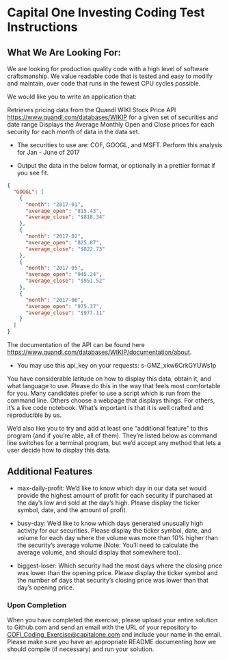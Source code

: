 # Capital One Investing Coding Test Instructions

## What We Are Looking For:

We are looking for production quality code with a high level of software craftsmanship. We value readable code that is tested and easy to modify and maintain, over code that runs in the fewest CPU cycles possible.  

We would like you to write an application that:

Retrieves pricing data from the Quandl WIKI Stock Price API https://www.quandl.com/databases/WIKIP for a given set of securities and date range Displays the Average Monthly Open and Close prices for each security for each month of data in the data set.

- The securities to use are: COF, GOOGL, and MSFT.  Perform this analysis for Jan - June of 2017

- Output the data in the below format, or optionally in a prettier format if you see fit.

```json
{
  "GOOGL": [
    {
      "month": "2017-01",
      "average_open": "815.43",
      "average_close": "$818.34"
    },
    {
      "month": "2017-02",
      "average_open": "825.87",
      "average_close": "$822.73"
    },
    {
      "month": "2017-05",
      "average_open": "945.24",
      "average_close": "$951.52"
    },
    {
      "month": "2017-06",
      "average_open": "975.37",
      "average_close": "$977.11"
    }
  ]
}
```

The documentation of the API can be found here https://www.quandl.com/databases/WIKIP/documentation/about.

- You may use this api_key on your requests: s-GMZ_xkw6CrkGYUWs1p

You have considerable latitude on how to display this data, obtain it, and what language to use.  Please do this in the way that feels most comfortable for you. Many candidates prefer to use a script which is run from the command line. Others choose a webpage that displays things. For others, it’s a live code notebook. What’s important is that it is well crafted and reproducible by us.

We’d also like you to try and add at least one “additional feature” to this program (and if you’re able, all of them). They’re listed below as command line switches for a terminal program, but we’d accept any method that lets a user decide how to display this data.

## Additional Features

- max-daily-profit: We’d like to know which day in our data set would provide the highest amount of profit for each security if purchased at the day’s low and sold at the day’s high.  Please display the ticker symbol, date, and the amount of profit.

- busy-day: We’d like to know which days generated unusually high activity for our securities.  Please display the ticker symbol, date, and volume for each day where the volume was more than 10% higher than the security’s average volume (Note: You’ll need to calculate the average volume, and should display that somewhere too).

- biggest-loser: Which security had the most days where the closing price was lower than the opening price.  Please display the ticker symbol and the number of days that security’s closing price was lower than that day’s opening price.

### Upon Completion
When you have completed the exercise, please upload your entire solution to Github.com and send an email with the URL of your repository to COFI_Coding_Exercise@capitalone.com and include your name in the email.  Please make sure you have an appropriate README documenting how we should compile (if necessary) and run your solution.
